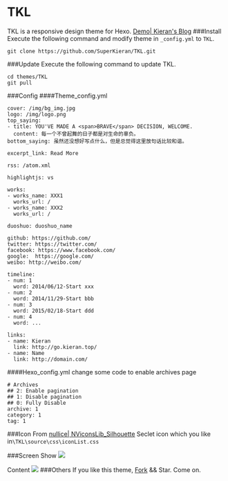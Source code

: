 # TKL
TKL is a responsive design theme for Hexo.
[Demo| Kieran's Blog](http://go.kieran.top/post/14/)
###Install
Execute the following command and modify theme in <code>_config.yml</code> to <code>TKL</code>.
```
git clone https://github.com/SuperKieran/TKL.git
```
<!--more-->
###Update
Execute the following command to update TKL.
``` 
cd themes/TKL
git pull
```
###Config
####Theme_config.yml
```
cover: /img/bg_img.jpg
logo: /img/logo.png
top_saying:
- title: YOU'VE MADE A <span>BRAVE</span> DECISION, WELCOME.
  content: 每一个不曾起舞的日子都是对生命的辜负。
bottom_saying: 虽然还没想好写点什么，但是总觉得这里放句话比较和谐。
  
excerpt_link: Read More
  
rss: /atom.xml
  
highlightjs: vs

works:
- works_name: XXX1
  works_url: /
- works_name: XXX2
  works_url: /
  
duoshuo: duoshuo_name
  
github: https://github.com/
twitter: https://twitter.com/
facebook: https://www.facebook.com/
google:  https://google.com/
weibo: http://weibo.com/
  
timeline:
- num: 1
  word: 2014/06/12-Start xxx
- num: 2
  word: 2014/11/29-Start bbb
- num: 3
  word: 2015/02/18-Start ddd
- num: 4
  word: ...
  
links:
- name: Kieran
  link: http://go.kieran.top/
- name: Name
  link: http://domain.com/
```
####Hexo_config.yml
change some code to enable archives page
```
# Archives
## 2: Enable pagination
## 1: Disable pagination
## 0: Fully Disable
archive: 1
category: 1
tag: 1
```
###Icon
From [nullice| NViconsLib_Silhouette](https://github.com/nullice/NViconsLib_Silhouette)
Seclet icon which you like in<code>\TKL\source\css\iconList.css</code>  

###Screen
Show
![](http://kieran-hexo.qiniudn.com/hexo_14_3.png)
  
Content
![](http://kieran-hexo.qiniudn.com/hexo_14_4.png)
###Others
If you like this theme, [Fork](https://github.com/SuperKieran/TKL/fork) && Star.
Come on.
